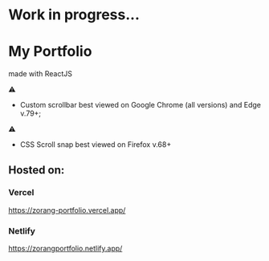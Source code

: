 # Work in progress...

# My Portfolio

made with ReactJS

:warning: 
* Custom scrollbar best viewed on Google Chrome (all versions) and Edge v.79+;

:warning: 
* CSS Scroll snap best viewed on Firefox v.68+

## Hosted on:

### Vercel

https://zorang-portfolio.vercel.app/

### Netlify 

https://zorangportfolio.netlify.app/

